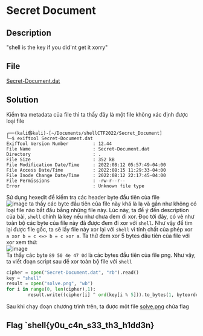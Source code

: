 # Secret Document
## Description
"shell is the key if you did'nt get it xorry"
## File
[Secret-Document.dat]()
## Solution
Kiểm tra metadata của file thì ta thấy đây là một file không xác định được loại file
```
┌──(kali㉿kali)-[~/Documents/shellCTF2022/Secret_Document]
└─$ exiftool Secret-Document.dat 
ExifTool Version Number         : 12.44
File Name                       : Secret-Document.dat
Directory                       : .
File Size                       : 352 kB
File Modification Date/Time     : 2022:08:12 05:57:49-04:00
File Access Date/Time           : 2022:08:15 11:29:33-04:00
File Inode Change Date/Time     : 2022:08:12 22:17:45-04:00
File Permissions                : -rw-r--r--
Error                           : Unknown file type
```
Sử dụng hexedit để kiểm tra các header byte đầu tiên của file            
![image](https://user-images.githubusercontent.com/62021009/184665867-56662f76-bd19-4928-946c-03cf38162fa3.png)
ta thấy các byte đầu tiên của file này khá là lạ và gần như không có loại file nào bắt đầu bằng những file này. Lúc này, ta để ý đến description của bài, `shell` chính là key nếu như chưa đem đi xor. Đọc tới đây, có vẻ như toàn bộ các byte của file này đã được đem đi xor với `shell`. Như vậy để tìm lại được file gốc, ta sẽ lấy file này xor lại với `shell` vì tính chất của phép xor ` a xor b = c <=> b = c xor a`. Ta thử đem xor 5 bytes đầu tiên của file với xor xem thử:          
![image](https://user-images.githubusercontent.com/62021009/184666743-a035925a-e8b0-4558-bcc0-0618e66444cf.png)          
Ta thấy các byte `89 50 4e 47 0d` là các bytes đầu tiên của file png. Như vậy, ta viết đoạn script sau để xor toàn bộ file với `shell`
```python
cipher = open("Secret-Document.dat", "rb").read()
key = "shell"
result = open("solve.png", "wb")
for i in range(0, len(cipher),1):
        result.write((cipher[i] ^ ord(key[i % 5])).to_bytes(1, byteorder="big"))
```
Sau khi chạy đoạn chương trình trên, ta được một file [solve.png]() chứa flag
## Flag `shell{y0u_c4n_s33_th3_h1dd3n}
